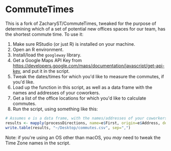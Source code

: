 # CommuteTimes
This is a fork of ZacharyST/CommuteTimes, tweaked for the purpose of determining which of a set of potential new offices spaces for our team, has the shortest commute time. To use it:

1. Make sure RStudio (or just R) is installed on your machine.
1. Open an R environment.
1. Install/load the `googleway` library.
1. Get a Google Maps API Key from https://developers.google.com/maps/documentation/javascript/get-api-key, and put it in the script.
1. Tweak the dates/times for which you'd like to measure the commutes, if you'd like.
1. Load up the function in this script, as well as a data frame with the names and addresses of your coworkers.
1. Get a list of the office locations for which you'd like to calculate commutes.
1. Run the script, using something like this:
``` R
# Assumes e is a data frame, with the names/addresses of your coworkers, manually specifies office address.
results <- mapply(processDirections, name=e$First, origin=e$Address, destination='123 Any St, Houston, TX 77002')
write.table(results, "~/Desktop/commutes.csv", sep=",")

````
Note: if you're using an OS other than macOS, you _may_ need to tweak the Time Zone names in the script.
